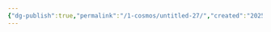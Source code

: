```yaml
---
{"dg-publish":true,"permalink":"/1-cosmos/untitled-27/","created":"2025-01-22T11:17:13.895-05:00","updated":"2024-11-26T07:10:24.060-05:00"}
---
```


